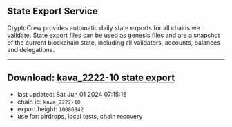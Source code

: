 ## State Export Service
CryptoCrew provides automatic daily state exports for all chains we validate. State export files can be used as genesis files and are a snapshot of the current blockchain state, including all validators, accounts, balances and delegations.

---
**Download: [kava_2222-10 state export](https://dl-eu2.ccvalidators.com/SERVICE/kava/kava_2222-10_export_10086842.json)**
---

- last updated: Sat Jun 01 2024 07:15:16
- chain id: `kava_2222-10`
- export height: `10086842`
- use for: airdrops, local tests, chain recovery
